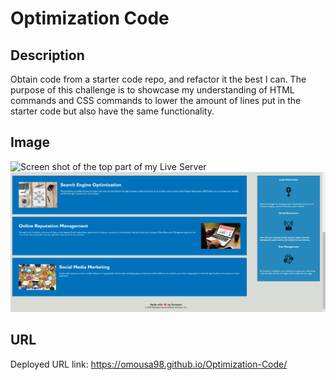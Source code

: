 # Optimization Code

## Description

Obtain code from a starter code repo, and refactor it the best I can. The purpose of this challenge is to showcase my understanding of HTML commands and CSS commands to lower the amount of lines put in the starter code but also have the same functionality.

## Image
![Screen shot of the top part of my Live Server](https://github.com/omousa98/Optimization-Code/blob/main/assets/images/Horiseon%20Top.png?raw=true)
![Screen shot of the bottom part of my Live Server](https://github.com/omousa98/Optimization-Code/blob/main/assets/images/Horiseon%20Bottom.png)
## URL

Deployed URL link: https://omousa98.github.io/Optimization-Code/
